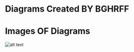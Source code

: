 # Diagrams Created BY BGHRFF
# Images OF Diagrams 
![alt text](https://imgyukle.com/f/2022/03/17/EKIsuc.jpg)

